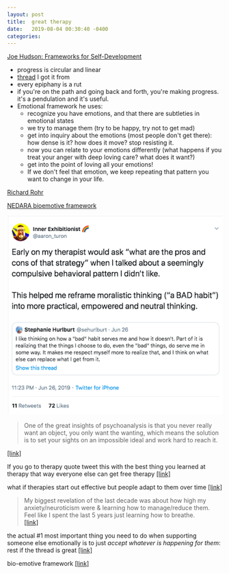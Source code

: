 ```yaml
---
layout: post
title:  great therapy
date:   2019-08-04 00:30:40 -0400
categories:
---
```


[Joe Hudson: Frameworks for Self-Development](https://www.youtube.com/watch?v=VyEoQy4rcBw)
- progress is circular and linear
- [thread](https://twitter.com/msutherl/status/1237453582665789440) I got it from
- every epiphany is a rut
- if you're on the path and going back and forth, you're making progress. it's a pendulation and it's useful.  
- Emotional framework he uses:
    - recognize you have emotions, and that there are subtleties in emotional states
    - we try to manage them (try to be happy, try not to get mad)
    - get into inquiry about the emotions (most people don't get there): how dense is it? how does it move? stop resisting it.  
    - now you can relate to your emotions differently (what happens if you treat your anger with deep loving care? what does it want?)
    - get into the point of loving all your emotions!
    - If we don't feel that emotion, we keep repeating that pattern you want to change in your life.


[Richard Rohr](https://cac.org/richard-rohr/richard-rohr-ofm/)

[NEDARA bioemotive framework](https://bioemotiveframework.com/wp-content/uploads/woocommerce_uploads/2017/07/Nedera-Guidebook.pdf)

![bad habits](/assets/img/great-therapy.png)

>One of the great insights of psychoanalysis is that you never really want an object, you only want the wanting, which means the solution is to set your sights on an impossible ideal and work hard to reach it.

[[link]](https://thelastpsychiatrist.com/2013/05/dove.html?ck_subscriber_id=334907275)


If you go to therapy quote tweet this with the best thing you learned at therapy that way everyone else can get free therapy [[link]](https://twitter.com/CarolineMoss/status/1198748131556499456)

what if therapies start out effective but people adapt to them over time
[[link]](https://twitter.com/QiaochuYuan/status/1198017215083073536)

>My biggest revelation of the last decade was about how high my anxiety/neuroticism were & learning how to manage/reduce them. Feel like I spent the last 5 years just learning how to breathe.  
[[link]](https://twitter.com/cigardubey/status/1213844958144290817)

the actual #1 most important thing you need to do when supporting someone else emotionally is to just *accept whatever is happening for them*: rest if the thread is great
[[link]](https://twitter.com/QiaochuYuan/status/1221970041345724416)

bio-emotive framework [[link]](https://bioemotiveframework.com/)
